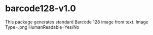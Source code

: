 # barcode128-v1.0
This package generates standard Barcode 128 image from text.  Image Type=.png  HumanReadable=Yes/No
